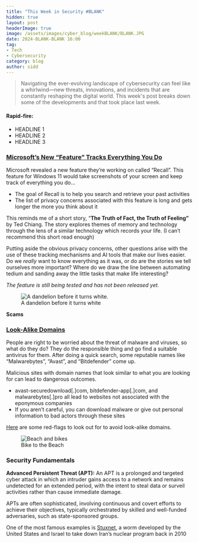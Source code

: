 ```yaml
---
title: "This Week in Security #BLANK"
hidden: true
layout: post
headerImage: true
image: /assets/images/cyber_blog/weekBLANK/BLANK.JPG
date: 2024-BLANK-BLANK 16:00
tag:
- Tech
- Cybersecurity
category: blog
author: sidd
---
```

> Navigating the ever-evolving landscape of cybersecurity can feel like a whirlwind—new threats, innovations, and incidents that are constantly reshaping the digital world. This week's post breaks down some of the developments and that took place last week.

<h4 style="font-weight:bold;">Rapid-fire:</h4>

- HEADLINE 1
- HEADLINE 2
- HEADLINE 3

### [Microsoft’s New “Feature” Tracks Everything You Do](https://arstechnica.com/gadgets/2024/05/microsofts-new-recall-feature-will-record-everything-you-do-on-your-pc/)

Microsoft revealed a new feature they’re working on called “Recall”. This feature for Windows 11 would take screenshots of your screen and keep track of everything you do…

- The goal of Recall is to help you search and retrieve your past activities
- The list of privacy concerns associated with this feature is long and gets longer the more you think about it

This reminds me of a short story, “**The Truth of Fact, the Truth of Feeling”** by Ted Chiang. The story explores themes of memory and technology through the lens of a similar technology which records your life. (I can’t recommend this short read enough)

Putting aside the obvious privacy concerns, other questions arise with the use of these tracking mechanisms and AI tools that make our lives easier. Do we *really* want to know everything as it was, or do are the stories we tell ourselves more important? Where do we draw the line between automating tedium and sanding away the little tasks that make life interesting?

_The feature is still being tested and has not been released yet._

<figure>
        <img class="image" src="/assets/images/cyber_blog/weekBLANK/dandelion.JPG" alt="A dandelion before it turns white.">
        <figcaption class="caption">A dandelion before it turns white</figcaption>
</figure>

**Scams**

### [Look-Alike Domains](https://thehackernews.com/2024/05/fake-antivirus-websites-deliver-malware.html)

People are right to be worried about the threat of malware and viruses, so what do they do? They do the responsible thing and go find a suitable antivirus for them. After doing a quick search, some reputable names like “Malwarebytes”, “Avast”, and “Bitdefender” come up.

Malicious sites with domain names that look similar to what you are looking for can lead to dangerous outcomes.

- avast-securedownload[.]com, bitdefender-app[.]com, and malwarebytes[.]pro all lead to websites not associated with the eponymous companies
- If you aren’t careful, you can download malware or give out personal information to bad actors through these sites

[Here](https://abnormalsecurity.com/blog/look-alike-domain-tactics) are some red-flags to look out for to avoid look-alike domains.

<figure>
        <img class="image" src="/assets/images/cyber_blog/weekBLANK/Beach.JPG" alt="Beach and bikes">
        <figcaption class="caption">Bike to the Beach</figcaption>
</figure>

### Security Fundamentals
**Advanced Persistent Threat (APT):** An APT is a prolonged and targeted cyber attack in which an intruder gains access to a network and remains undetected for an extended period, with the intent to steal data or surveil activities rather than cause immediate damage.

APTs are often sophisticated, involving continuous and covert efforts to achieve their objectives, typically orchestrated by skilled and well-funded adversaries, such as state-sponsored groups.

One of the most famous examples is [Stuxnet](https://www.notion.so/Sage-Advice-15f5cd379cf5450c8f4bf6b118a5e264?pvs=21), a worm developed by the United States and Israel to take down Iran’s nuclear program back in 2010
